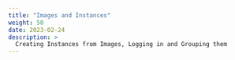 ```yaml
---
title: "Images and Instances"
weight: 50
date: 2023-02-24
description: >
  Creating Instances from Images, Logging in and Grouping them
---
```

